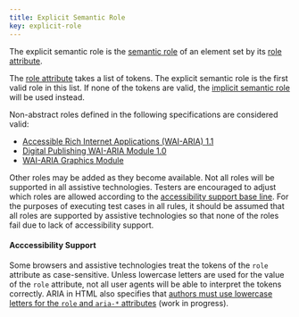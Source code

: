 ```yaml
---
title: Explicit Semantic Role
key: explicit-role
---
```


The explicit semantic role is the [semantic role](#semantic-role) of an element set by its [role attribute](https://www.w3.org/TR/role-attribute/).

The [role attribute](https://www.w3.org/TR/role-attribute/) takes a list of tokens. The explicit semantic role is the first valid role in this list. If none of the tokens are valid, the [implicit semantic role](#implicit-role) will be used instead.

Non-abstract roles defined in the following specifications are considered valid:

- [Accessible Rich Internet Applications (WAI-ARIA) 1.1](https://www.w3.org/TR/wai-aria-1.1/)
- [Digital Publishing WAI-ARIA Module 1.0](https://www.w3.org/TR/dpub-aria-1.0/)
- [WAI-ARIA Graphics Module](https://www.w3.org/TR/graphics-aria-1.0/)

Other roles may be added as they become available. Not all roles will be supported in all assistive technologies. Testers are encouraged to adjust which roles are allowed according to the [accessibility support base line](https://www.w3.org/TR/WCAG-EM/#step1c). For the purposes of executing test cases in all rules, it should be assumed that all roles are supported by assistive technologies so that none of the roles fail due to lack of accessibility support.

#### Acccessibility Support

Some browsers and assistive technologies treat the tokens of the `role` attribute as case-sensitive. Unless lowercase letters are used for the value of the `role` attribute, not all user agents will be able to interpret the tokens correctly. ARIA in HTML also specifies that [authors must use lowercase letters for the `role` and `aria-*` attributes](https://www.w3.org/TR/html-aria/#case-sensitivity) (work in progress).

